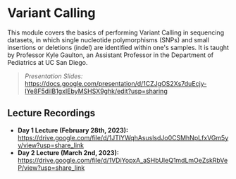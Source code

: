 # Variant Calling
This module covers the basics of performing Variant Calling in sequencing datasets, in which single nucleotide polymorphisms (SNPs) and small insertions or deletions (indel) are identified within one's samples. It is taught by Professor Kyle Gaulton, an Assistant Professor in the Department of Pediatrics at UC San Diego.

> *Presentation Slides:* https://docs.google.com/presentation/d/1CZJgOS2Xs7duEcjy-lYe8F5diIB1gxIEbyMSHSX9ghk/edit?usp=sharing

## Lecture Recordings

* **Day 1 Lecture (February 28th, 2023):** https://drive.google.com/file/d/1JTIYWqhAsuslsdJo0CSMhNpLfxVGm5yy/view?usp=share_link
* **Day 2 Lecture (March 2nd, 2023):** https://drive.google.com/file/d/1VDiYopxA_aSHbUleQ1mdLmOeZskRbVeP/view?usp=share_link
